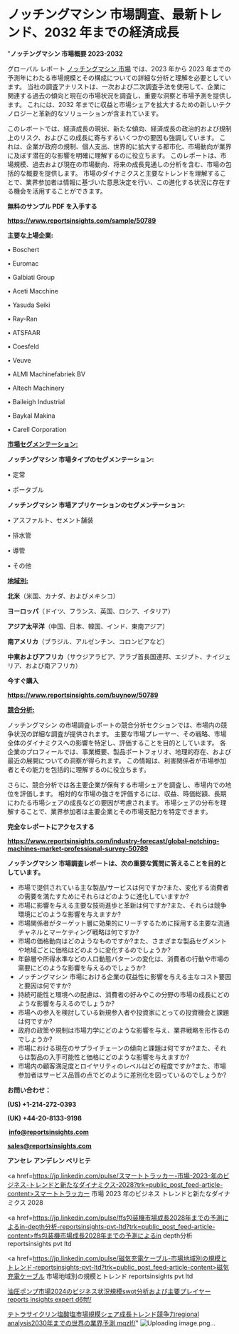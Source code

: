 # ノッチングマシン 市場調査、最新トレンド、2032 年までの経済成長

"<strong>ノッチングマシン 市場概要 2023-2032</strong>

グローバル レポート <a href=https://www.reportsinsights.com/sample/50789>ノッチングマシン 市場</a> では、2023 年から 2023 年までの予測年にわたる市場規模とその構成についての詳細な分析と理解を必要としています。 当社の調査アナリストは、一次および二次調査手法を使用して、企業に関連する過去の傾向と現在の市場状況を調査し、重要な洞察と市場予測を提供します。 これには、2032 年までに収益と市場シェアを拡大​​するための新しいテクノロジーと革新的なソリューションが含まれています。

このレポートでは、経済成長の現状、新たな傾向、経済成長の政治的および規制上のリスク、およびこの成長に寄与するいくつかの要因も強調しています。 これは、企業が政府の規制、個人支出、世界的に拡大する都市化、市場動向が業界に及ぼす潜在的な影響を明確に理解するのに役立ちます。 このレポートは、市場規模、過去および現在の市場動向、将来の成長見通しの分析を含む、市場の包括的な概要を提供します。 市場のダイナミクスと主要なトレンドを理解することで、業界参加者は情報に基づいた意思決定を行い、この進化する状況に存在する機会を活用することができます。

<strong><b>無料のサンプル PDF を入手する</b></strong>

<a href=https://www.reportsinsights.com/sample/50789><strong><u>https://www.reportsinsights.com/sample/50789</u></strong></a>

<strong>主要な上場企業:</strong>

• Boschert

• Euromac

• Galbiati Group

• Aceti Macchine

• Yasuda Seiki

• Ray-Ran

• ATSFAAR

• Coesfeld

• Veuve

• ALMI Machinefabriek BV

• Altech Machinery

• Baileigh Industrial

• Baykal Makina

• Carell Corporation

<strong><u>市場セグメンテーション</u></strong><strong><u>:</u></strong>

<strong>ノッチングマシン 市場タイプのセグメンテーション:</strong>

• 定常

• ポータブル

<strong>ノッチングマシン 市場アプリケーションのセグメンテーション:</strong>

• アスファルト、セメント舗装

• 排水管

• 導管

• その他

<strong><u>地域別</u></strong><strong><u>:</u></strong>

<strong>北米</strong>（米国、カナダ、およびメキシコ）

<strong>ヨーロッパ</strong>（ドイツ、フランス、英国、ロシア、イタリア）

<strong>アジア太平洋</strong>（中国、日本、韓国、インド、東南アジア）

<strong>南アメリカ</strong>（ブラジル、アルゼンチン、コロンビアなど）

<strong>中東およびアフリカ</strong>（サウジアラビア、アラブ首長国連邦、エジプト、ナイジェリア、および南アフリカ）

<strong>今すぐ購入</strong>

<a href=https://www.reportsinsights.com/buynow/50789><strong><u>https://www.reportsinsights.com/buynow/50789</u></strong></a>

<strong><u>競合分析:</u></strong>

ノッチングマシン の市場調査レポートの競合分析セクションでは、市場内の競争状況の詳細な調査が提供されます。 主要な市場プレーヤー、その戦略、市場全体のダイナミクスへの影響を特定し、評価することを目的としています。 各企業のプロフィールでは、事業概要、製品ポートフォリオ、地理的存在、および最近の展開についての洞察が得られます。 この情報は、利害関係者が市場参加者とその能力を包括的に理解するのに役立ちます。

さらに、競合分析では各主要企業が保有する市場シェアを調査し、市場内での地位を評価します。 相対的な市場の強さを評価するには、収益、時価総額、長期にわたる市場シェアの成長などの要因が考慮されます。 市場シェアの分布を理解することで、業界参加者は主要企業とその市場支配力を特定できます。

<strong>完全なレポートにアクセスする</strong>

<a href=https://www.reportsinsights.com/industry-forecast/global-notching-machines-market-professional-survey-50789><strong><u><b>https://www.reportsinsights.com/industry-forecast/global-notching-machines-market-professional-survey-50789</b></u></strong></a>

<strong><b>ノッチングマシン 市場調査レポートは、次の重要な質問に答えることを目的としています。</b></strong>
<ul>
  <li>市場で提供されている主な製品/サービスは何ですか?また、変化する消費者の需要を満たすためにそれらはどのように進化していますか?</li>
  <li>市場に影響を与える主要な技術進歩と革新は何ですか?また、それらは競争環境にどのような影響を与えますか?</li>
  <li>市場関係者がターゲット層に効果的にリーチするために採用する主要な流通チャネルとマーケティング戦略は何ですか?</li>
  <li>市場の価格動向はどのようなものですか?また、さまざまな製品セグメントや地域ごとに価格はどのように変化するのでしょうか?</li>
  <li>年齢層や所得水準などの人口動態パターンの変化は、消費者の行動や市場の需要にどのような影響を与えるのでしょうか?</li>
  <li>ノッチングマシン 市場における企業の収益性に影響を与える主なコスト要因と要因は何ですか?</li>
  <li>持続可能性と環境への配慮は、消費者の好みやこの分野の市場の成長にどのような影響を与えるのでしょうか?</li>
  <li>市場への参入を検討している新規参入者や投資家にとっての投資機会と課題は何ですか?</li>
  <li>政府の政策や規制は市場力学にどのような影響を与え、業界戦略を形作るのでしょうか?</li>
  <li>市場における現在のサプライチェーンの傾向と課題は何ですか?また、それらは製品の入手可能性と価格にどのような影響を与えますか?</li>
  <li>市場内の顧客満足度とロイヤリティのレベルはどの程度ですか?また、市場参加者はサービス品質の点でどのように差別化を図っているのでしょうか?</li>
</ul>
<strong>お問い合わせ：</strong>

<strong>(US) +1-214-272-0393</strong>

<strong>(UK) +44-20-8133-9198</strong>

<strong> </strong><a href=info@reportsinsights.com><strong><u>info@reportsinsights.com</u></strong></a>

<a href=sales@reportsinsights.com><strong><u>sales@reportsinsights.com</u></strong></a>

<strong>アンセレ アンデレン ベリヒテ</strong>

<a href=https://jp.linkedin.com/pulse/スマートトラッカー-市場-2023-年のビジネス-トレンドと新たなダイナミクス-2028?trk=public_post_feed-article-content>スマートトラッカー 市場 2023 年のビジネス トレンドと新たなダイナミクス 2028</a>

<a href=https://jp.linkedin.com/pulse/ffs包装機市場成長2028年までの予測によるin-depth分析-reportsinsights-pvt-ltd?trk=public_post_feed-article-content>ffs包装機市場成長2028年までの予測によるin depth分析 reportsinsights pvt ltd</a>

<a href=https://jp.linkedin.com/pulse/磁気充電ケーブル-市場地域別の規模とトレンド-reportsinsights-pvt-ltd?trk=public_post_feed-article-content>磁気充電ケーブル 市場地域別の規模とトレンド reportsinsights pvt ltd</a>

<a href=https://www.linkedin.com/pulse/油圧ポンプ市場2024のビジネス状況規模swot分析および主要プレイヤー-reports-insights-expert-d6ftf/>油圧ポンプ市場2024のビジネス状況規模swot分析および主要プレイヤー reports insights expert d6ftf/</a>

<a href=https://www.linkedin.com/pulse/テトラサイクリン塩酸塩市場規模シェア成長トレンド競争力regional-analysis2030年までの世界の業界予測-mqzlf/>テトラサイクリン塩酸塩市場規模シェア成長トレンド競争力regional analysis2030年までの世界の業界予測 mqzlf/</a>"
![Uploading image.png…]()
